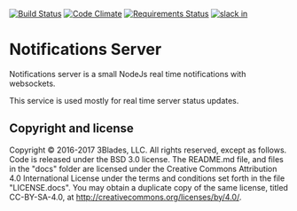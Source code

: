 [![Build Status](https://travis-ci.org/3Blades/notifications-server.svg?branch=master)](https://travis-ci.org/3Blades/notifications-server)
[![Code Climate](https://codeclimate.com/repos/5852bfaaa75bcc00810000fe/badges/643df45546646070b396/gpa.svg)](https://codeclimate.com/repos/5852bfaaa75bcc00810000fe/feed)
[![Requirements Status](https://requires.io/github/3Blades/notifications-server/requirements.svg?branch=master)](https://requires.io/github/3Blades/notifications-server/requirements/?branch=master)
[![slack in](https://slackin-tkscnxhpky.now.sh/badge.svg)](https://slackin-tkscnxhpky.now.sh/)

# Notifications Server

Notifications server is a small NodeJs real time notifications with websockets.

This service is used mostly for real time server status updates.

## Copyright and license

Copyright © 2016-2017 3Blades, LLC. All rights reserved, except as follows. Code
is released under the BSD 3.0 license. The README.md file, and files in the
"docs" folder are licensed under the Creative Commons Attribution 4.0
International License under the terms and conditions set forth in the file
"LICENSE.docs". You may obtain a duplicate copy of the same license, titled
CC-BY-SA-4.0, at http://creativecommons.org/licenses/by/4.0/.
